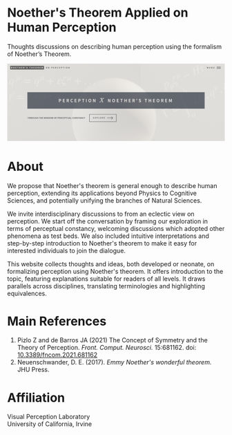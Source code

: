 # Noether's Theorem Applied on Human Perception 

Thoughts discussions on describing human perception using the formalism of Noether’s Theorem.

[![noetherPerception](/assets/images/doreenhii.github.io:noetherPerception.png "noetherPerception")](https://doreenhii.github.io/noetherPerception/)

# About

We propose that Noether's theorem is general enough to describe human perception, extending its applications beyond Physics to Cognitive Sciences, and potentially unifying the branches of Natural Sciences. 

We invite interdisciplinary discussions to from an eclectic view on perception. We start off the conversation by framing our exploration in terms of perceptual constancy, welcoming discussions which adopted other phenomena as test beds. We also included intuitive interpretations and step-by-step introduction to Noether's theorem to make it easy for interested individuals to join the dialogue.

This website collects thoughts and ideas, both developed or neonate, on formalizing perception using Noether's theorem. It offers introduction to the topic, featuring explanations suitable for readers of all levels. It draws parallels across disciplines, translating terminologies and highlighting equivalences. 

# Main References

1. Pizlo Z and de Barros JA (2021) The Concept of Symmetry and the Theory of Perception. *Front. Comput. Neurosci.* 15:681162. doi: [10.3389/fncom.2021.681162](https://www.frontiersin.org/articles/10.3389/fncom.2021.681162/full)
2. Neuenschwander, D. E. (2017). *Emmy Noether's wonderful theorem.* JHU Press.

# Affiliation

Visual Perception Laboratory<br/>
University of California, Irvine 

